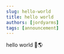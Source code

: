 ```yaml
---
slug: hello-world
title: hello world
authors: [jordyarms]
tags: [announcement]
---
```


hello world 👋🌎 <!-- truncate -->

